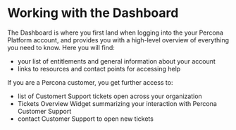 # Working with the Dashboard

The Dashboard is where you first land when logging into the your Percona Platform account, and provides you with a high-level overview of everything you need to know. Here you will find:

- your list of entitlements and general information about your account
- links to resources and contact points for accessing help

If you are a Percona customer, you get further access to: 
- list of Customert Support tickets open across your organization
- Tickets Overview Widget summarizing your interaction with Percona Customer Support
- contact Customer Support to open new tickets